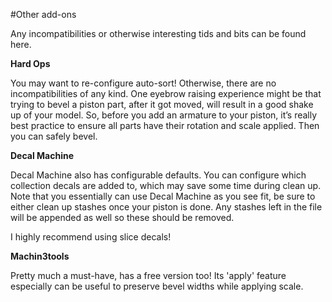 #Other add-ons

Any incompatibilities or otherwise interesting tids and bits can be found here.



**Hard Ops**

You may want to re-configure auto-sort! Otherwise, there are no incompatibilities of any kind. One eyebrow raising experience might be that trying to bevel a piston part, after it got moved, will result in a good shake up of your model. So, before you add an armature to your piston, it’s really best practice to ensure all parts have their rotation and scale applied. Then you can safely bevel.

**Decal Machine**

Decal Machine also has configurable defaults. You can configure which collection decals are added to, which may save some time during clean up. Note that you essentially can use Decal Machine as you see fit, be sure to either clean up stashes once your piston is done. Any stashes left in the file will be appended as well so these should be removed.

I highly recommend using slice decals!  
  
**Machin3tools**

Pretty much a must-have, has a free version too! Its 'apply' feature especially can be useful to preserve bevel widths while applying scale.



